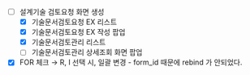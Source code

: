 - [ ]  설계기술 검토요청 화면 생성
    - [x]  기술문서검토요청 EX 리스트
    - [x]  기술문서검토요청 EX 작성 팝업
    - [x]  기술문서검토관리 리스트
    - [ ]  기술문서검토관리 상세조회 화면 팝업
- [x]  FOR 체크 → R, I 선택 시, 일괄 변경 - form_id 때문에 rebind 가 안되었다.
